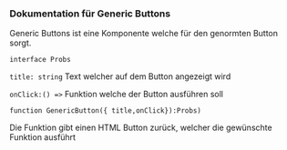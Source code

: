 ### Dokumentation für Generic Buttons

Generic Buttons ist eine Komponente welche für
den genormten Button sorgt.

```interface Probs```

```title: string``` Text welcher auf dem Button angezeigt wird


```onClick:() =>``` Funktion welche der Button ausführen soll

```function GenericButton({ title,onClick}):Probs)```

Die Funktion gibt einen HTML Button zurück, welcher die gewünschte Funktion ausführt
